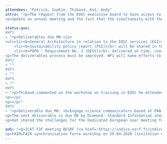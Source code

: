 ```yaml
---
attendees: "Patrick, Sophie, Thibaud, Kat, Andy"
intro: "<p>The request from the EOSC executive board to have access to ExPaNDS list of deliverables, due dates and parts of DoW was shared with EB. All present consented, the others will get a chance to give their point of view offline (see actions).</p>
<p>Update on annual meeting and the fact that the simultaneity with the RDA plenary would probably not be enough to change now to the October option. Final decision should follow soon (in the meantime, book the 9-10-11 of November).</p>"

status-quo:
#WP1
- "<p>Deliverables due M6:</p>
<ul><li><b>General Architecture in relation to the EOSC services (EGI)</b>: update on progress and challenges, we want to deliver it tonight. Patrick also mentioned we will try and get the PO to review it before the mid-term review since it is a structuring deliverable. A meeting will soon be called by PC with WP3/4/TC to build on the architecture and draw the road map for the next 6 months.</li>
    <li><b>Sustainability policy report (PSI)</b>: will be shared in the coming days (PSI did commit to it).</li>
    <li><b>POPD - Requirement No. 1 (DESY)</b>: delivered on time, consequences for consent forms discussed.</li></ul>
<p>The deliverables process must be improved. WP1 will make efforts to know who is in charge of each upcoming deliverable sooner. WP leaders will be encourage to identify lead authors and make sure they are aware of it.</p>"
#WP2
- ""
#WP3
- ""
#WP4
- ""
#WP5
- "<p>Thibaud commented on the workshop on training in EOSC he attended last week: he will share the outcome of it (general and high-level guidelines for training, rules of participation). He wishes to see the scientific users more represented to these events (lots of open science experts, no scientists). Patrick reminded our privileged channel to reach the EOSC for now was the INFRAEOSC-5B task forces.</p>
<p></p>
<p></p>"
#WP6
- "<p>Deliverable due M6: <b>Engage science communicators based at PAN RIs + Infographic of metrics and KPI linked to WP2, 3 and 4 + ExPaNDS presentation for conferences (Diamond)</b>: All three delivered on time! Publicity on them to follow, with an event/meeting/something to relate to, to make it more striking.</p>
<p>The next deliverable is due M8 by Diamond: Standard Information sheet on ExPaNDS and the benefits of Open Data for RI users. A brainstorming will soon take place between Isabelle and Kat. PaNOSC and WP2 will be asked to contribute.</p>
<p>Kat shared the challenges for the Dedicated European user meeting focused on ExPaNDS due this summer. Anton will not present at IUCr and other leads must be found. With the foreseeable restriction on travel, this deliverable is more than uncertain for now!</p>"

aob: "<p>ICAT F2F meeting @ESRF (<a href='https://indico.esrf.fr/indico/event/42/'>link to indico</a>) on 10-11.03.2020 (registration deadline 05.03.2020)</p>
<p>FAIRsFAIR synchronisation force workshop on 29.04.2020 (invitation only)</p>"
---
```


